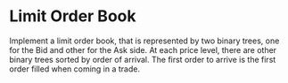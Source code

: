 # Limit Order Book

Implement a limit order book, that is represented by two binary trees, one for the Bid and other for the Ask side. At each price level, there are other binary trees sorted by order of arrival. The first order to arrive is the first order filled when coming in a trade.

